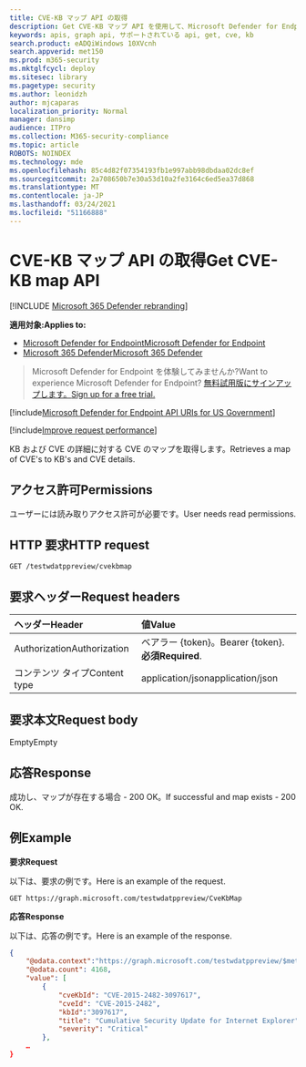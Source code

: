 ```yaml
---
title: CVE-KB マップ API の取得
description: Get CVE-KB マップ API を使用して、Microsoft Defender for Endpoint の KB および CVE の詳細に対する CVE のマップを取得する方法について説明します。
keywords: apis, graph api, サポートされている api, get, cve, kb
search.product: eADQiWindows 10XVcnh
search.appverid: met150
ms.prod: m365-security
ms.mktglfcycl: deploy
ms.sitesec: library
ms.pagetype: security
ms.author: leonidzh
author: mjcaparas
localization_priority: Normal
manager: dansimp
audience: ITPro
ms.collection: M365-security-compliance
ms.topic: article
ROBOTS: NOINDEX
ms.technology: mde
ms.openlocfilehash: 85c4d82f07354193fb1e997abb98dbdaa02dc8ef
ms.sourcegitcommit: 2a708650b7e30a53d10a2fe3164c6ed5ea37d868
ms.translationtype: MT
ms.contentlocale: ja-JP
ms.lasthandoff: 03/24/2021
ms.locfileid: "51166888"
---
```

# <a name="get-cve-kb-map-api"></a><span data-ttu-id="04896-104">CVE-KB マップ API の取得</span><span class="sxs-lookup"><span data-stu-id="04896-104">Get CVE-KB map API</span></span>

[!INCLUDE [Microsoft 365 Defender rebranding](../../includes/microsoft-defender.md)]

<span data-ttu-id="04896-105">**適用対象:**</span><span class="sxs-lookup"><span data-stu-id="04896-105">**Applies to:**</span></span>
- [<span data-ttu-id="04896-106">Microsoft Defender for Endpoint</span><span class="sxs-lookup"><span data-stu-id="04896-106">Microsoft Defender for Endpoint</span></span>](https://go.microsoft.com/fwlink/p/?linkid=2154037)
- [<span data-ttu-id="04896-107">Microsoft 365 Defender</span><span class="sxs-lookup"><span data-stu-id="04896-107">Microsoft 365 Defender</span></span>](https://go.microsoft.com/fwlink/?linkid=2118804)

> <span data-ttu-id="04896-108">Microsoft Defender for Endpoint を体験してみませんか?</span><span class="sxs-lookup"><span data-stu-id="04896-108">Want to experience Microsoft Defender for Endpoint?</span></span> [<span data-ttu-id="04896-109">無料試用版にサインアップします。</span><span class="sxs-lookup"><span data-stu-id="04896-109">Sign up for a free trial.</span></span>](https://www.microsoft.com/microsoft-365/windows/microsoft-defender-atp?ocid=docs-wdatp-exposedapis-abovefoldlink) 

[!include[Microsoft Defender for Endpoint API URIs for US Government](../../includes/microsoft-defender-api-usgov.md)]

[!include[Improve request performance](../../includes/improve-request-performance.md)]

<span data-ttu-id="04896-110">KB および CVE の詳細に対する CVE のマップを取得します。</span><span class="sxs-lookup"><span data-stu-id="04896-110">Retrieves a map of CVE's to KB's and CVE details.</span></span>

## <a name="permissions"></a><span data-ttu-id="04896-111">アクセス許可</span><span class="sxs-lookup"><span data-stu-id="04896-111">Permissions</span></span>
<span data-ttu-id="04896-112">ユーザーには読み取りアクセス許可が必要です。</span><span class="sxs-lookup"><span data-stu-id="04896-112">User needs read permissions.</span></span>

## <a name="http-request"></a><span data-ttu-id="04896-113">HTTP 要求</span><span class="sxs-lookup"><span data-stu-id="04896-113">HTTP request</span></span>
```
GET /testwdatppreview/cvekbmap
```

## <a name="request-headers"></a><span data-ttu-id="04896-114">要求ヘッダー</span><span class="sxs-lookup"><span data-stu-id="04896-114">Request headers</span></span>

<span data-ttu-id="04896-115">ヘッダー</span><span class="sxs-lookup"><span data-stu-id="04896-115">Header</span></span> | <span data-ttu-id="04896-116">値</span><span class="sxs-lookup"><span data-stu-id="04896-116">Value</span></span> 
:---|:---
<span data-ttu-id="04896-117">Authorization</span><span class="sxs-lookup"><span data-stu-id="04896-117">Authorization</span></span> | <span data-ttu-id="04896-118">ベアラー {token}。</span><span class="sxs-lookup"><span data-stu-id="04896-118">Bearer {token}.</span></span> <span data-ttu-id="04896-119">**必須**</span><span class="sxs-lookup"><span data-stu-id="04896-119">**Required**.</span></span>
<span data-ttu-id="04896-120">コンテンツ タイプ</span><span class="sxs-lookup"><span data-stu-id="04896-120">Content type</span></span> | <span data-ttu-id="04896-121">application/json</span><span class="sxs-lookup"><span data-stu-id="04896-121">application/json</span></span>

## <a name="request-body"></a><span data-ttu-id="04896-122">要求本文</span><span class="sxs-lookup"><span data-stu-id="04896-122">Request body</span></span>
<span data-ttu-id="04896-123">Empty</span><span class="sxs-lookup"><span data-stu-id="04896-123">Empty</span></span>

## <a name="response"></a><span data-ttu-id="04896-124">応答</span><span class="sxs-lookup"><span data-stu-id="04896-124">Response</span></span>
<span data-ttu-id="04896-125">成功し、マップが存在する場合 - 200 OK。</span><span class="sxs-lookup"><span data-stu-id="04896-125">If successful and map exists - 200 OK.</span></span>

## <a name="example"></a><span data-ttu-id="04896-126">例</span><span class="sxs-lookup"><span data-stu-id="04896-126">Example</span></span>

<span data-ttu-id="04896-127">**要求**</span><span class="sxs-lookup"><span data-stu-id="04896-127">**Request**</span></span>

<span data-ttu-id="04896-128">以下は、要求の例です。</span><span class="sxs-lookup"><span data-stu-id="04896-128">Here is an example of the request.</span></span>

```http
GET https://graph.microsoft.com/testwdatppreview/CveKbMap
```

<span data-ttu-id="04896-129">**応答**</span><span class="sxs-lookup"><span data-stu-id="04896-129">**Response**</span></span>

<span data-ttu-id="04896-130">以下は、応答の例です。</span><span class="sxs-lookup"><span data-stu-id="04896-130">Here is an example of the response.</span></span>

```json
{
    "@odata.context":"https://graph.microsoft.com/testwdatppreview/$metadata#CveKbMap",
    "@odata.count": 4168,
    "value": [
        {
            "cveKbId": "CVE-2015-2482-3097617",
            "cveId": "CVE-2015-2482",
            "kbId":"3097617",
            "title": "Cumulative Security Update for Internet Explorer",
            "severity": "Critical"
        },
    …
}

```

